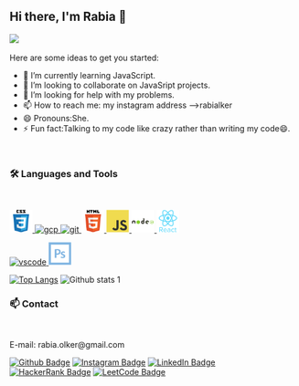 ## Hi there, I'm Rabia 👋
![](https://res.cloudinary.com/practicaldev/image/fetch/s--5SXqnWZ2--/c_imagga_scale,f_auto,fl_progressive,h_420,q_66,w_1000/https://dev-to-uploads.s3.amazonaws.com/i/2ciu6mo6r9x9zyverc10.gif)


Here are some ideas to get you started:

- 🌱 I’m currently learning JavaScript.
- 👯 I’m looking to collaborate on JavaSript projects.
- 🤔 I’m looking for help with my problems.
- 📫 How to reach me: my instagram address -->rabialker
- 😄 Pronouns:She.
- ⚡ Fun fact:Talking to my code like crazy rather than writing my code😄.

 <br/>
 
  ### 🛠️ Languages and Tools
  <br/>
  <p align="left">  <a href="https://www.w3schools.com/css/" target="_blank"> <img src="https://raw.githubusercontent.com/devicons/devicon/master/icons/css3/css3-original-wordmark.svg" alt="css3" width="40" height="40"/> </a>  <a href="https://cloud.google.com" target="_blank"> <img src="https://www.vectorlogo.zone/logos/google_cloud/google_cloud-icon.svg" alt="gcp" width="40" height="40"/> </a> <a href="https://git-scm.com/" target="_blank"> <img src="https://www.vectorlogo.zone/logos/git-scm/git-scm-icon.svg" alt="git" width="40" height="40"/> </a>  <a href="https://www.w3.org/html/" target="_blank"> <img src="https://raw.githubusercontent.com/devicons/devicon/master/icons/html5/html5-original-wordmark.svg" alt="html5" width="40" height="40"/> </a>  <a href="https://developer.mozilla.org/en-US/docs/Web/JavaScript" target="_blank"> <img src="https://raw.githubusercontent.com/devicons/devicon/master/icons/javascript/javascript-original.svg" alt="javascript" width="40" height="40"/> </a> <a href="https://nodejs.org" target="_blank"> <img src="https://raw.githubusercontent.com/devicons/devicon/master/icons/nodejs/nodejs-original-wordmark.svg" alt="nodejs" width="40" height="40"/> </a>  <a href="https://reactjs.org/" target="_blank"> <img src="https://raw.githubusercontent.com/devicons/devicon/master/icons/react/react-original-wordmark.svg" alt="react" width="40" height="40"/> </a> </p>
 <a href="https://code.visualstudio.com/" target="_blank"> <img src="https://upload.wikimedia.org/wikipedia/commons/thumb/9/9a/Visual_Studio_Code_1.35_icon.svg/1024px-Visual_Studio_Code_1.35_icon.svg.png" alt="vscode" width="40" height="40"/> </a> <a href="https://www.photoshop.com/en" target="_blank"> <img src="https://raw.githubusercontent.com/devicons/devicon/master/icons/photoshop/photoshop-line.svg" alt="photoshop" width="40" height="40"/> </a>

<br/>

[![Top Langs](https://github-readme-stats.vercel.app/api/top-langs/?username=rabia-35&layout=compact)](https://github.com/rabia-35)
![Github stats 1](https://github-readme-stats.vercel.app/api?username=rabia-35&show_icons=true&theme=radical)

 ### 📫 Contact
<br/>
<p> E-mail:  rabia.olker@gmail.com </p>

[![Github Badge](https://img.shields.io/badge/-Github-000?style=quare&labelColor=000&logo=Github&logoColor=white&link=link)](https://github.com/rabia-35)    [![Instagram Badge](https://img.shields.io/badge/-Instagram-C13584?style=flat-quare&labelColor=C13584&logo=instagram&logoColor=white&link=link)](https://www.instagram.com/rabialker/)     [![LinkedIn Badge](https://img.shields.io/badge/-Linkedin-0077b5?style=flat-quare&labelColor=0077b5&logo=linkedin&logoColor=white&link=link)](https://www.linkedin.com/in/rabia-olker/) [![HackerRank Badge](https://img.shields.io/badge/-HackerRank-006400?style=flat-quare&labelColor=006400&logo=hackerrank&logoColor=white&link=link)](https://www.hackerrank.com/rabia_olker) [![LeetCode Badge](https://img.shields.io/badge/-LeetCode-FF8C00?style=flat-quare&labelColor=FF8C00&logo=leetcode&logoColor=white&link=link)](https://leetcode.com/rabiaolker/)



